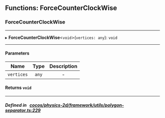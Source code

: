 ## Functions: ForceCounterClockWise

### ForceCounterClockWise


___
▸ **ForceCounterClockWise**<`void`\>(`vertices: any`): `void`
___


#### Parameters

| Name | Type | Description |
| :------: | :------: | :------: |
| `vertices` | `any` | - |

#### Returns `void` 
___


##### Defined in &nbsp;   [cocos/physics-2d/framework/utils/polygon-separator.ts:229](https://github.com/cocos-creator/engine/blob/c7bf6b8a9/cocos/physics-2d/framework/utils/polygon-separator.ts#L229)&nbsp;
